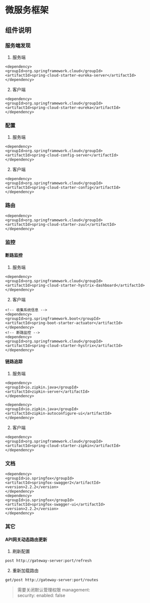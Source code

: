 # 微服务框架

## 组件说明
### 服务端发现
1. 服务端
```
<dependency>
<groupId>org.springframework.cloud</groupId>
<artifactId>spring-cloud-starter-eureka-server</artifactId>
</dependency>
```
2. 客户端
```
<dependency>
<groupId>org.springframework.cloud</groupId>
<artifactId>spring-cloud-starter-eureka</artifactId>
</dependency>
```
### 配置
1. 服务端
```
<dependency>
<groupId>org.springframework.cloud</groupId>
<artifactId>spring-cloud-config-server</artifactId>
</dependency>
```
2. 客户端
```
<dependency>
<groupId>org.springframework.cloud</groupId>
<artifactId>spring-cloud-starter-config</artifactId>
</dependency>
```

### 路由
```
<dependency>
<groupId>org.springframework.cloud</groupId>
<artifactId>spring-cloud-starter-zuul</artifactId>
</dependency>
```
### 监控
#### 断路监控
1. 服务端
```
<dependency>
<groupId>org.springframework.cloud</groupId>
<artifactId>spring-cloud-starter-hystrix-dashboard</artifactId>
</dependency>
```
2. 客户端
```
<!-- 收集系统信息 -->
<dependency>
<groupId>org.springframework.boot</groupId>
<artifactId>spring-boot-starter-actuator</artifactId>
</dependency>
<!-- 断路监控 -->
<dependency>
<groupId>org.springframework.cloud</groupId>
<artifactId>spring-cloud-starter-hystrix</artifactId>
</dependency>
```
#### 链路追踪
1. 服务端
```
<dependency>
<groupId>io.zipkin.java</groupId>
<artifactId>zipkin-server</artifactId>
</dependency>

<dependency>
<groupId>io.zipkin.java</groupId>
<artifactId>zipkin-autoconfigure-ui</artifactId>
</dependency>
```
2. 客户端
```
<dependency>
<groupId>org.springframework.cloud</groupId>
<artifactId>spring-cloud-starter-zipkin</artifactId>
</dependency>
```

### 文档
```
<dependency>
<groupId>io.springfox</groupId>
<artifactId>springfox-swagger2</artifactId>
<version>2.2.2</version>
</dependency>
<dependency>
<groupId>io.springfox</groupId>
<artifactId>springfox-swagger-ui</artifactId>
<version>2.2.2</version>
</dependency>
```
### 其它
#### API网关动态路由更新
  1. 刷新配置
  ```
  post http://gateway-server:port/refresh
  ```
  2. 重新加载路由
  ```
  get/post http://gateway-server:port/routes
  ```
  > 
  > 需要关闭默认管理权限
  > management:  
  >    security:
  >     enabled: false
